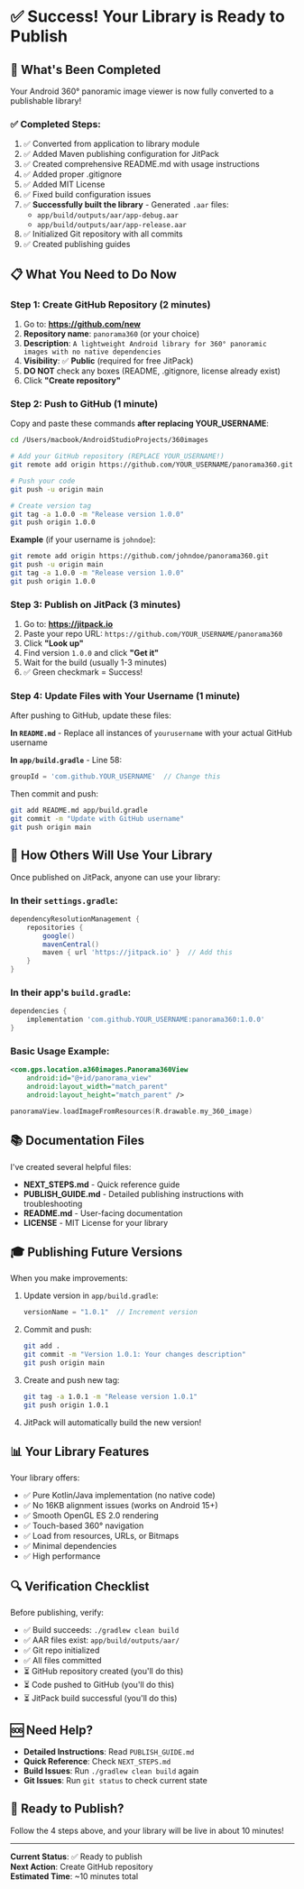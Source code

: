 # ✅ Success! Your Library is Ready to Publish

## 🎉 What's Been Completed

Your Android 360° panoramic image viewer is now fully converted to a publishable library!

### ✅ Completed Steps:
1. ✅ Converted from application to library module
2. ✅ Added Maven publishing configuration for JitPack
3. ✅ Created comprehensive README.md with usage instructions
4. ✅ Added proper .gitignore
5. ✅ Added MIT License
6. ✅ Fixed build configuration issues
7. ✅ **Successfully built the library** - Generated `.aar` files:
   - `app/build/outputs/aar/app-debug.aar`
   - `app/build/outputs/aar/app-release.aar`
8. ✅ Initialized Git repository with all commits
9. ✅ Created publishing guides

## 📋 What You Need to Do Now

### Step 1: Create GitHub Repository (2 minutes)

1. Go to: **https://github.com/new**
2. **Repository name**: `panorama360` (or your choice)
3. **Description**: `A lightweight Android library for 360° panoramic images with no native dependencies`
4. **Visibility**: ✅ **Public** (required for free JitPack)
5. **DO NOT** check any boxes (README, .gitignore, license already exist)
6. Click **"Create repository"**

### Step 2: Push to GitHub (1 minute)

Copy and paste these commands **after replacing YOUR_USERNAME**:

```bash
cd /Users/macbook/AndroidStudioProjects/360images

# Add your GitHub repository (REPLACE YOUR_USERNAME!)
git remote add origin https://github.com/YOUR_USERNAME/panorama360.git

# Push your code
git push -u origin main

# Create version tag
git tag -a 1.0.0 -m "Release version 1.0.0"
git push origin 1.0.0
```

**Example** (if your username is `johndoe`):
```bash
git remote add origin https://github.com/johndoe/panorama360.git
git push -u origin main
git tag -a 1.0.0 -m "Release version 1.0.0"
git push origin 1.0.0
```

### Step 3: Publish on JitPack (3 minutes)

1. Go to: **https://jitpack.io**
2. Paste your repo URL: `https://github.com/YOUR_USERNAME/panorama360`
3. Click **"Look up"**
4. Find version `1.0.0` and click **"Get it"**
5. Wait for the build (usually 1-3 minutes)
6. ✅ Green checkmark = Success!

### Step 4: Update Files with Your Username (1 minute)

After pushing to GitHub, update these files:

**In `README.md`** - Replace all instances of `yourusername` with your actual GitHub username

**In `app/build.gradle`** - Line 58:
```groovy
groupId = 'com.github.YOUR_USERNAME'  // Change this
```

Then commit and push:
```bash
git add README.md app/build.gradle
git commit -m "Update with GitHub username"
git push origin main
```

## 🎯 How Others Will Use Your Library

Once published on JitPack, anyone can use your library:

### In their `settings.gradle`:
```groovy
dependencyResolutionManagement {
    repositories {
        google()
        mavenCentral()
        maven { url 'https://jitpack.io' }  // Add this
    }
}
```

### In their app's `build.gradle`:
```groovy
dependencies {
    implementation 'com.github.YOUR_USERNAME:panorama360:1.0.0'
}
```

### Basic Usage Example:
```xml
<com.gps.location.a360images.Panorama360View
    android:id="@+id/panorama_view"
    android:layout_width="match_parent"
    android:layout_height="match_parent" />
```

```kotlin
panoramaView.loadImageFromResources(R.drawable.my_360_image)
```

## 📚 Documentation Files

I've created several helpful files:

- **NEXT_STEPS.md** - Quick reference guide
- **PUBLISH_GUIDE.md** - Detailed publishing instructions with troubleshooting
- **README.md** - User-facing documentation
- **LICENSE** - MIT License for your library

## 🎓 Publishing Future Versions

When you make improvements:

1. Update version in `app/build.gradle`:
   ```groovy
   versionName = "1.0.1"  // Increment version
   ```

2. Commit and push:
   ```bash
   git add .
   git commit -m "Version 1.0.1: Your changes description"
   git push origin main
   ```

3. Create and push new tag:
   ```bash
   git tag -a 1.0.1 -m "Release version 1.0.1"
   git push origin 1.0.1
   ```

4. JitPack will automatically build the new version!

## 📊 Your Library Features

Your library offers:
- ✅ Pure Kotlin/Java implementation (no native code)
- ✅ No 16KB alignment issues (works on Android 15+)
- ✅ Smooth OpenGL ES 2.0 rendering
- ✅ Touch-based 360° navigation
- ✅ Load from resources, URLs, or Bitmaps
- ✅ Minimal dependencies
- ✅ High performance

## 🔍 Verification Checklist

Before publishing, verify:
- ✅ Build succeeds: `./gradlew clean build`
- ✅ AAR files exist: `app/build/outputs/aar/`
- ✅ Git repo initialized
- ✅ All files committed
- ⏳ GitHub repository created (you'll do this)
- ⏳ Code pushed to GitHub (you'll do this)
- ⏳ JitPack build successful (you'll do this)

## 🆘 Need Help?

- **Detailed Instructions**: Read `PUBLISH_GUIDE.md`
- **Quick Reference**: Check `NEXT_STEPS.md`
- **Build Issues**: Run `./gradlew clean build` again
- **Git Issues**: Run `git status` to check current state

## 🚀 Ready to Publish?

Follow the 4 steps above, and your library will be live in about 10 minutes!

---

**Current Status**: ✅ Ready to publish  
**Next Action**: Create GitHub repository  
**Estimated Time**: ~10 minutes total


